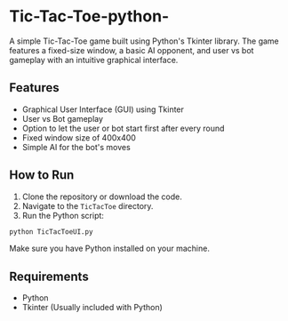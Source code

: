 # Tic-Tac-Toe-python-
A simple Tic-Tac-Toe game built using Python's Tkinter library. The game features a fixed-size window, a basic AI opponent, and user vs bot gameplay with an intuitive graphical interface.

## Features

- Graphical User Interface (GUI) using Tkinter
- User vs Bot gameplay
- Option to let the user or bot start first after every round
- Fixed window size of 400x400
- Simple AI for the bot's moves

## How to Run

1. Clone the repository or download the code.
2. Navigate to the `TicTacToe` directory.
3. Run the Python script:

```bash
python TicTacToeUI.py
```

Make sure you have Python installed on your machine.

## Requirements

- Python 
- Tkinter (Usually included with Python)

